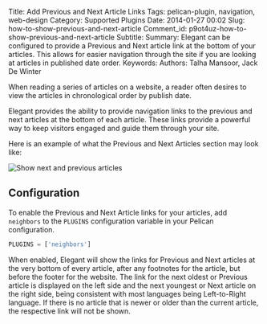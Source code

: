 Title: Add Previous and Next Article Links
Tags: pelican-plugin, navigation, web-design
Category: Supported Plugins
Date: 2014-01-27 00:02
Slug: how-to-show-previous-and-next-article
Comment_id: p9ot4uz-how-to-show-previous-and-next-article
Subtitle:
Summary: Elegant can be configured to provide a Previous and Next article link at the bottom of your articles. This allows for easier navigation through the site if you are looking at articles in published date order.
Keywords:
Authors: Talha Mansoor, Jack De Winter

When reading a series of articles on a website, a reader often desires to view the articles in
chronological order by publish date.

Elegant provides the ability to provide navigation links to the previous and next articles at
the bottom of each article. These links provide a powerful way to keep visitors engaged
and guide them through your site.

Here is an example of what the Previous and Next Articles section may look like:

![Show next and previous articles]({static}/images/elegant-theme_previous-next-article.png)

## Configuration

To enable the Previous and Next Article links for your articles, add `neighbors` to the
`PLUGINS` configuration variable in your Pelican configuration.

```python
PLUGINS = ['neighbors']
```

When enabled, Elegant will show the links for Previous and Next articles at the very bottom of
every article, after any footnotes for the article, but before the footer for the website. The
link for the next oldest or Previous article is displayed on the left side and the next
youngest or Next article on the right side, being consistent with most languages being
Left-to-Right language. If there is no article that is newer or older than the current article,
the respective link will not be shown.
